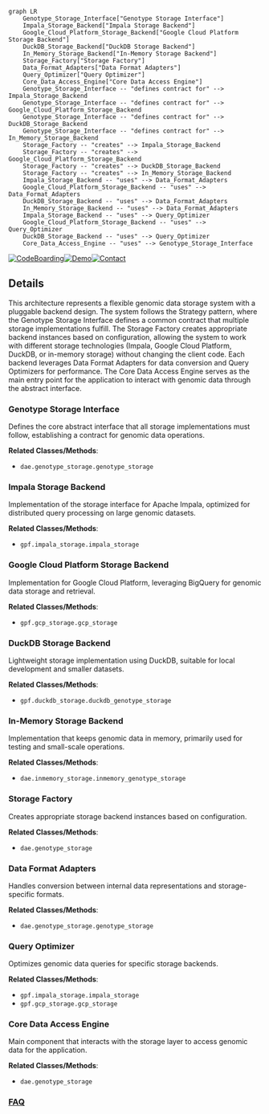 ```mermaid
graph LR
    Genotype_Storage_Interface["Genotype Storage Interface"]
    Impala_Storage_Backend["Impala Storage Backend"]
    Google_Cloud_Platform_Storage_Backend["Google Cloud Platform Storage Backend"]
    DuckDB_Storage_Backend["DuckDB Storage Backend"]
    In_Memory_Storage_Backend["In-Memory Storage Backend"]
    Storage_Factory["Storage Factory"]
    Data_Format_Adapters["Data Format Adapters"]
    Query_Optimizer["Query Optimizer"]
    Core_Data_Access_Engine["Core Data Access Engine"]
    Genotype_Storage_Interface -- "defines contract for" --> Impala_Storage_Backend
    Genotype_Storage_Interface -- "defines contract for" --> Google_Cloud_Platform_Storage_Backend
    Genotype_Storage_Interface -- "defines contract for" --> DuckDB_Storage_Backend
    Genotype_Storage_Interface -- "defines contract for" --> In_Memory_Storage_Backend
    Storage_Factory -- "creates" --> Impala_Storage_Backend
    Storage_Factory -- "creates" --> Google_Cloud_Platform_Storage_Backend
    Storage_Factory -- "creates" --> DuckDB_Storage_Backend
    Storage_Factory -- "creates" --> In_Memory_Storage_Backend
    Impala_Storage_Backend -- "uses" --> Data_Format_Adapters
    Google_Cloud_Platform_Storage_Backend -- "uses" --> Data_Format_Adapters
    DuckDB_Storage_Backend -- "uses" --> Data_Format_Adapters
    In_Memory_Storage_Backend -- "uses" --> Data_Format_Adapters
    Impala_Storage_Backend -- "uses" --> Query_Optimizer
    Google_Cloud_Platform_Storage_Backend -- "uses" --> Query_Optimizer
    DuckDB_Storage_Backend -- "uses" --> Query_Optimizer
    Core_Data_Access_Engine -- "uses" --> Genotype_Storage_Interface
```

[![CodeBoarding](https://img.shields.io/badge/Generated%20by-CodeBoarding-9cf?style=flat-square)](https://github.com/CodeBoarding/GeneratedOnBoardings)[![Demo](https://img.shields.io/badge/Try%20our-Demo-blue?style=flat-square)](https://www.codeboarding.org/demo)[![Contact](https://img.shields.io/badge/Contact%20us%20-%20contact@codeboarding.org-lightgrey?style=flat-square)](mailto:contact@codeboarding.org)

## Details

This architecture represents a flexible genomic data storage system with a pluggable backend design. The system follows the Strategy pattern, where the Genotype Storage Interface defines a common contract that multiple storage implementations fulfill. The Storage Factory creates appropriate backend instances based on configuration, allowing the system to work with different storage technologies (Impala, Google Cloud Platform, DuckDB, or in-memory storage) without changing the client code. Each backend leverages Data Format Adapters for data conversion and Query Optimizers for performance. The Core Data Access Engine serves as the main entry point for the application to interact with genomic data through the abstract interface.

### Genotype Storage Interface
Defines the core abstract interface that all storage implementations must follow, establishing a contract for genomic data operations.


**Related Classes/Methods**:

- `dae.genotype_storage.genotype_storage`


### Impala Storage Backend
Implementation of the storage interface for Apache Impala, optimized for distributed query processing on large genomic datasets.


**Related Classes/Methods**:

- `gpf.impala_storage.impala_storage`


### Google Cloud Platform Storage Backend
Implementation for Google Cloud Platform, leveraging BigQuery for genomic data storage and retrieval.


**Related Classes/Methods**:

- `gpf.gcp_storage.gcp_storage`


### DuckDB Storage Backend
Lightweight storage implementation using DuckDB, suitable for local development and smaller datasets.


**Related Classes/Methods**:

- `gpf.duckdb_storage.duckdb_genotype_storage`


### In-Memory Storage Backend
Implementation that keeps genomic data in memory, primarily used for testing and small-scale operations.


**Related Classes/Methods**:

- `dae.inmemory_storage.inmemory_genotype_storage`


### Storage Factory
Creates appropriate storage backend instances based on configuration.


**Related Classes/Methods**:

- `dae.genotype_storage`


### Data Format Adapters
Handles conversion between internal data representations and storage-specific formats.


**Related Classes/Methods**:

- `dae.genotype_storage.genotype_storage`


### Query Optimizer
Optimizes genomic data queries for specific storage backends.


**Related Classes/Methods**:

- `gpf.impala_storage.impala_storage`
- `gpf.gcp_storage.gcp_storage`


### Core Data Access Engine
Main component that interacts with the storage layer to access genomic data for the application.


**Related Classes/Methods**:

- `dae.genotype_storage`




### [FAQ](https://github.com/CodeBoarding/GeneratedOnBoardings/tree/main?tab=readme-ov-file#faq)